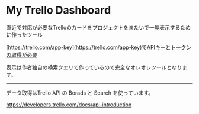 # My Trello Dashboard

直近で対応が必要なTrelloのカードをプロジェクトをまたいで一覧表示するために作ったツール

[https://trello.com/app-key](https://trello.com/app-key)でAPIキーとトークンの取得が必要

表示は作者独自の検索クエリで作っているので完全なオレオレツールとなります。


----

データ取得はTrello API の Borads と Search を使っています。

https://developers.trello.com/docs/api-introduction

